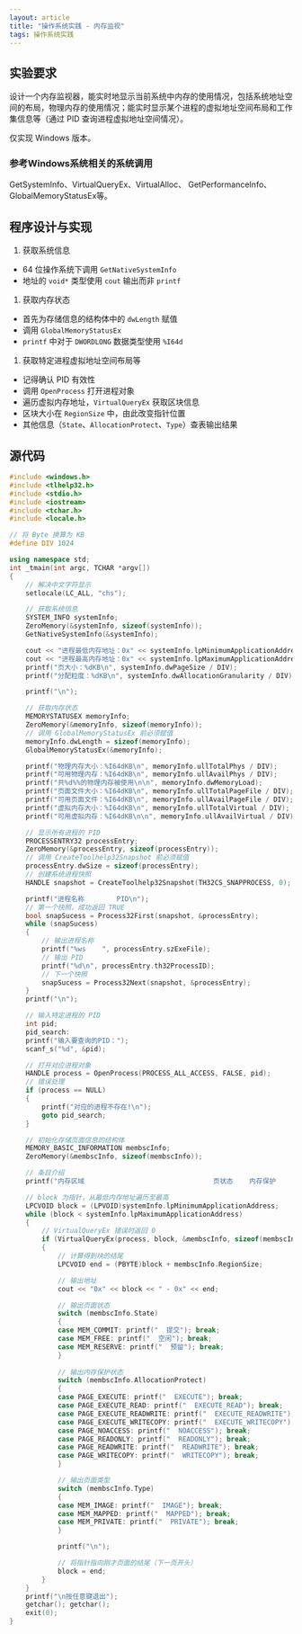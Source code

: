 ```yaml
---
layout: article
title: "操作系统实践 - 内存监视"
tags: 操作系统实践
---
```

## 实验要求
设计一个内存监视器，能实时地显示当前系统中内存的使用情况，包括系统地址空间的布局，物理内存的使用情况；能实时显示某个进程的虚拟地址空间布局和工作集信息等（通过 PID 查询进程虚拟地址空间情况）。  
<!--more-->
仅实现 Windows 版本。

### 参考Windows系统相关的系统调用
GetSystemInfo、VirtualQueryEx、VirtualAlloc、 GetPerformanceInfo、GlobalMemoryStatusEx等。

## 程序设计与实现
1. 获取系统信息
  - 64 位操作系统下调用 `GetNativeSystemInfo`
  - 地址的 `void*` 类型使用 `cout` 输出而非 `printf`
1. 获取内存状态
  - 首先为存储信息的结构体中的 `dwLength` 赋值
  - 调用 `GlobalMemoryStatusEx`
  - `printf` 中对于 `DWORDLONG` 数据类型使用 `%I64d`
1. 获取特定进程虚拟地址空间布局等
  - 记得确认 PID 有效性
  - 调用 `OpenProcess` 打开进程对象
  - 遍历虚拟内存地址，`VirtualQueryEx` 获取区块信息
  - 区块大小在 `RegionSize` 中，由此改变指针位置
  - 其他信息（`State`、`AllocationProtect`、`Type`）查表输出结果

## 源代码
```cpp
#include <windows.h>
#include <tlhelp32.h>
#include <stdio.h>
#include <iostream>
#include <tchar.h>
#include <locale.h>

// 将 Byte 换算为 KB
#define DIV 1024

using namespace std;
int _tmain(int argc, TCHAR *argv[])
{
	// 解决中文字符显示
	setlocale(LC_ALL, "chs");

	// 获取系统信息
	SYSTEM_INFO systemInfo;
	ZeroMemory(&systemInfo, sizeof(systemInfo));
	GetNativeSystemInfo(&systemInfo);

	cout << "进程最低内存地址：0x" << systemInfo.lpMinimumApplicationAddress << endl;
	cout << "进程最高内存地址：0x" << systemInfo.lpMaximumApplicationAddress << endl;
	printf("页大小：%dKB\n", systemInfo.dwPageSize / DIV);
	printf("分配粒度：%dKB\n", systemInfo.dwAllocationGranularity / DIV);

	printf("\n");

	// 获取内存状态
	MEMORYSTATUSEX memoryInfo;
	ZeroMemory(&memoryInfo, sizeof(memoryInfo));
	// 调用 GlobalMemoryStatusEx 前必须赋值
	memoryInfo.dwLength = sizeof(memoryInfo);
	GlobalMemoryStatusEx(&memoryInfo);

	printf("物理内存大小：%I64dKB\n", memoryInfo.ullTotalPhys / DIV);
	printf("可用物理内存：%I64dKB\n", memoryInfo.ullAvailPhys / DIV);
	printf("共%d%%的物理内存被使用\n\n", memoryInfo.dwMemoryLoad);
	printf("页面文件大小：%I64dKB\n", memoryInfo.ullTotalPageFile / DIV);
	printf("可用页面文件：%I64dKB\n", memoryInfo.ullAvailPageFile / DIV);
	printf("虚拟内存大小：%I64dKB\n", memoryInfo.ullTotalVirtual / DIV);
	printf("可用虚拟内存：%I64dKB\n\n", memoryInfo.ullAvailVirtual / DIV);

	// 显示所有进程的 PID
	PROCESSENTRY32 processEntry;
	ZeroMemory(&processEntry, sizeof(processEntry));
	// 调用 CreateToolhelp32Snapshot 前必须赋值
	processEntry.dwSize = sizeof(processEntry);
	// 创建系统进程快照
	HANDLE snapshot = CreateToolhelp32Snapshot(TH32CS_SNAPPROCESS, 0);

	printf("进程名称        PID\n");
	// 第一个快照，成功返回 TRUE
	bool snapSucess = Process32First(snapshot, &processEntry);
	while (snapSucess)
	{
		// 输出进程名称
		printf("%ws    ", processEntry.szExeFile);
		// 输出 PID
		printf("%d\n", processEntry.th32ProcessID);
		// 下一个快照
		snapSucess = Process32Next(snapshot, &processEntry);
	}
	printf("\n");

	// 输入特定进程的 PID
	int pid;
	pid_search:
	printf("输入要查询的PID：");
	scanf_s("%d", &pid);

	// 打开对应进程对象
	HANDLE process = OpenProcess(PROCESS_ALL_ACCESS, FALSE, pid);
	// 错误处理
	if (process == NULL)
	{
		printf("对应的进程不存在!\n");
		goto pid_search;
	}

	// 初始化存储页面信息的结构体
	MEMORY_BASIC_INFORMATION membscInfo;
	ZeroMemory(&membscInfo, sizeof(membscInfo));

	// 条目介绍
	printf("内存区域                                页状态    内存保护    页类型\n");

	// block 为指针，从最低内存地址遍历至最高
	LPCVOID block = (LPVOID)systemInfo.lpMinimumApplicationAddress;
	while (block < systemInfo.lpMaximumApplicationAddress)
	{
		// VirtualQueryEx 错误时返回 0
		if (VirtualQueryEx(process, block, &membscInfo, sizeof(membscInfo)))
		{
			// 计算得到块的结尾
			LPCVOID end = (PBYTE)block + membscInfo.RegionSize;

			// 输出地址
			cout << "0x" << block << " - 0x" << end;

			// 输出页面状态
			switch (membscInfo.State)
			{
			case MEM_COMMIT: printf("  提交"); break;
			case MEM_FREE: printf("  空闲"); break;
			case MEM_RESERVE: printf("  预留"); break;
			}
			
			// 输出内存保护状态
			switch (membscInfo.AllocationProtect)
			{
			case PAGE_EXECUTE: printf("  EXECUTE"); break;
			case PAGE_EXECUTE_READ: printf("  EXECUTE_READ"); break;
			case PAGE_EXECUTE_READWRITE: printf("  EXECUTE_READWRITE"); break;
			case PAGE_EXECUTE_WRITECOPY: printf("  EXECUTE_WRITECOPY"); break;
			case PAGE_NOACCESS: printf("  NOACCESS"); break;
			case PAGE_READONLY: printf("  READONLY"); break;
			case PAGE_READWRITE: printf("  READWRITE"); break;
			case PAGE_WRITECOPY: printf("  WRITECOPY"); break;
			}

			// 输出页面类型
			switch (membscInfo.Type)
			{
			case MEM_IMAGE: printf("  IMAGE"); break;
			case MEM_MAPPED: printf("  MAPPED"); break;
			case MEM_PRIVATE: printf("  PRIVATE"); break;
			}

			printf("\n");

			// 将指针指向刚才页面的结尾（下一页开头）
			block = end;
		}
	}
	printf("\n按任意键退出");
	getchar(); getchar();
	exit(0);
}
```
